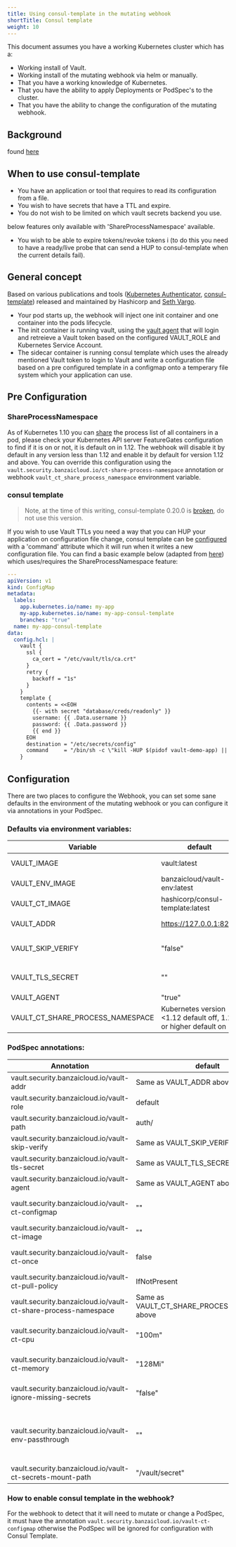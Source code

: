 ```yaml
---
title: Using consul-template in the mutating webhook
shortTitle: Consul template
weight: 10
---
```


This document assumes you have a working Kubernetes cluster which has a:

- Working install of Vault.
- Working install of the mutating webhook via helm or manually.
- That you have a working knowledge of Kubernetes.
- That you have the ability to apply Deployments or PodSpec's to the cluster.
- That you have the ability to change the configuration of the mutating webhook.

## Background

found [here](https://github.com/banzaicloud/bank-vaults/issues/403)

## When to use consul-template

- You have an application or tool that requires to read its configuration from a file.
- You wish to have secrets that have a TTL and expire.
- You do not wish to be limited on which vault secrets backend you use.

below features only available with 'ShareProcessNamespace' available.

- You wish to be able to expire tokens/revoke tokens i
  (to do this you need to have a ready/live probe that can send a HUP to consul-template when the current details fail).

## General concept

Based on various publications and tools ([Kubernetes Authenticator](https://github.com/sethvargo/vault-kubernetes-authenticator), [consul-template](https://github.com/hashicorp/consul-template)) released and maintained by Hashicorp and [Seth Vargo](https://github.com/sethvargo).

- Your pod starts up, the webhook will inject one init container and one container into the pods lifecycle.
- The init container is running vault, using the [vault agent](https://www.vaultproject.io/docs/agent/) that will login and retreieve a Vault token based on the configured VAULT_ROLE and Kubernetes Service Account.
- The sidecar container is running consul template which uses the already mentioned Vault token to login to Vault and write a configuration file based on a pre configured template in a configmap onto a temperary file system which your application can use.

## Pre Configuration

### ShareProcessNamespace

As of Kubernetes 1.10 you can [share](https://kubernetes.io/docs/tasks/configure-pod-container/share-process-namespace/) the process list of all containers in a pod, please check your Kubernetes API server FeatureGates configuration to find if it is on or not, it is default on in 1.12. The webhook will disable it by default in any version less than 1.12 and enable it by default for version 1.12 and above. You can override this configuration using the `vault.security.banzaicloud.io/ct-share-process-namespace` annotation or webhook `vault_ct_share_process_namespace` environment variable.

### consul template

> Note, at the time of this writing, consul-template 0.20.0 is [broken](https://github.com/hashicorp/consul-template/pull/1182#issuecomment-486047781), do not use this version.

If you wish to use Vault TTLs you need a way that you can HUP your application on configuration file change, consul template can be [configured](https://github.com/hashicorp/consul-template#configuration-file-format) with a 'command' attribute which it will run when it writes a new configuration file. You can find a basic example below (adapted from [here](https://github.com/sethvargo/vault-kubernetes-workshop/blob/master/k8s/db-sidecar.yaml#L79-L100)) which uses/requires the ShareProcessNamespace feature:

```yaml
---
apiVersion: v1
kind: ConfigMap
metadata:
  labels:
    app.kubernetes.io/name: my-app
    my-app.kubernetes.io/name: my-app-consul-template
    branches: "true"
  name: my-app-consul-template
data:
  config.hcl: |
    vault {
      ssl {
        ca_cert = "/etc/vault/tls/ca.crt"
      }
      retry {
        backoff = "1s"
      }
    }
    template {
      contents = <<EOH
        {{- with secret "database/creds/readonly" }}
        username: {{ .Data.username }}
        password: {{ .Data.password }}
        {{ end }}
      EOH
      destination = "/etc/secrets/config"
      command     = "/bin/sh -c \"kill -HUP $(pidof vault-demo-app) || true\""
    }
```

## Configuration

There are two places to configure the Webhook, you can set some sane defaults in the environment of the mutating webhook or you can configure it via annotations in your PodSpec.

### Defaults via environment variables:

|Variable      |default     |Explanation|
|--------------|------------|------------|
|VAULT_IMAGE   |vault:latest|the vault image to use for the init container|
|VAULT_ENV_IMAGE|banzaicloud/vault-env:latest| the vault-env image to use |
|VAULT_CT_IMAGE|hashicorp/consul-template:latest| the consule template image to use|
|VAULT_ADDR    |https://127.0.0.1:8200|Kubernetes service Vault endpoint URL|
|VAULT_SKIP_VERIFY|"false"|should vault agent and consul template skip verifying TLS|
|VAULT_TLS_SECRET|""|supply a secret with the vault TLS CA so TLS can be verified|
|VAULT_AGENT   |"true"|enable the vault agent|
|VAULT_CT_SHARE_PROCESS_NAMESPACE|Kubernetes version <1.12 default off, 1.12 or higher default on|ShareProcessNamespace override|as above|

### PodSpec annotations:

|Annotation    |default     |Explanation|
|--------------|------------|------------|
vault.security.banzaicloud.io/vault-addr|Same as VAULT_ADDR above||
vault.security.banzaicloud.io/vault-role|default|The Vault role for Vault agent to use|
vault.security.banzaicloud.io/vault-path|auth/<method type>|The mount path of the method|
vault.security.banzaicloud.io/vault-skip-verify|Same as VAULT_SKIP_VERIFY above||
vault.security.banzaicloud.io/vault-tls-secret|Same as VAULT_TLS_SECRET above||
vault.security.banzaicloud.io/vault-agent|Same as VAULT_AGENT above||
vault.security.banzaicloud.io/vault-ct-configmap|""|A configmap name which holds the consul template configuration|
vault.security.banzaicloud.io/vault-ct-image|""|Specify a custom image for consul template|
vault.security.banzaicloud.io/vault-ct-once|false|do not run consul-template in daemon mode, useful for kubernetes jobs|
vault.security.banzaicloud.io/vault-ct-pull-policy|IfNotPresent|the Pull policy for the consul template container|
vault.security.banzaicloud.io/vault-ct-share-process-namespace|Same as VAULT_CT_SHARE_PROCESS_NAMESPACE above|
vault.security.banzaicloud.io/vault-ct-cpu|"100m"|Specify the consul-template container CPU resource limit|
vault.security.banzaicloud.io/vault-ct-memory|"128Mi"|Specify the consul-template container memory resource limit|
vault.security.banzaicloud.io/vault-ignore-missing-secrets|"false"|When enabled will only log warnings when Vault secrets are missing|
vault.security.banzaicloud.io/vault-env-passthrough|""|Comma seprated list of `VAULT_*` related environment variables to pass through to main process. E.g.`VAULT_ADDR,VAULT_ROLE`.|
vault.security.banzaicloud.io/vault-ct-secrets-mount-path|"/vault/secret"|Mount path of Consul template rendered files|

### How to enable consul template in the webhook?

For the webhook to detect that it will need to mutate or change a PodSpec, it must have the annotation `vault.security.banzaicloud.io/vault-ct-configmap` otherwise the PodSpec will be ignored for configuration with Consul Template.
